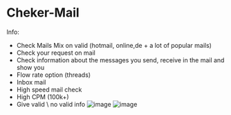 # Cheker-Mail

Info:
- Check Mails Mix on valid (hotmail, online,de + a lot of popular mails)
- Check your request on mail
- Сheck information about the messages you send, receive in the mail and show you
- Flow rate option (threads)
- Inbox mail
- High speed mail check
- High CPM (100k+)
- Give valid \ no valid info
![image](https://github.com/user-attachments/assets/7b4e5b12-6890-4537-bc92-ec3cfecfef41)
![image](https://github.com/user-attachments/assets/6681998b-699e-4d14-b528-513dead935f9)
